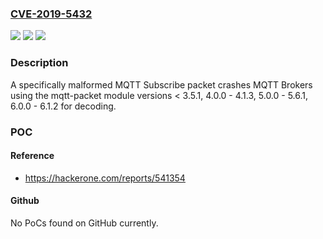 ### [CVE-2019-5432](https://cve.mitre.org/cgi-bin/cvename.cgi?name=CVE-2019-5432)
![](https://img.shields.io/static/v1?label=Product&message=mqtt-packet&color=blue)
![](https://img.shields.io/static/v1?label=Version&message=n%2Fa&color=blue)
![](https://img.shields.io/static/v1?label=Vulnerability&message=Buffer%20Over-read%20(CWE-126)&color=brighgreen)

### Description

A specifically malformed MQTT Subscribe packet crashes MQTT Brokers using the mqtt-packet module versions < 3.5.1, 4.0.0 - 4.1.3, 5.0.0 - 5.6.1, 6.0.0 - 6.1.2 for decoding.

### POC

#### Reference
- https://hackerone.com/reports/541354

#### Github
No PoCs found on GitHub currently.

